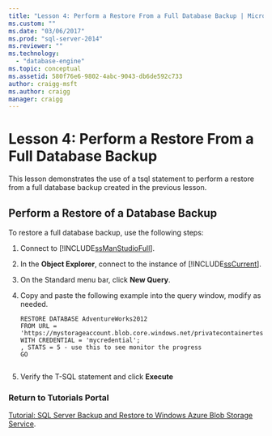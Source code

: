 ```yaml
---
title: "Lesson 4: Perform a Restore From a Full Database Backup | Microsoft Docs"
ms.custom: ""
ms.date: "03/06/2017"
ms.prod: "sql-server-2014"
ms.reviewer: ""
ms.technology: 
  - "database-engine"
ms.topic: conceptual
ms.assetid: 580f76e6-9802-4abc-9043-db6de592c733
author: craigg-msft
ms.author: craigg
manager: craigg
---
```

# Lesson 4: Perform a Restore From a Full Database Backup
  This lesson demonstrates the use of a tsql statement to perform a restore from a full database backup created in the previous lesson.  
  
## Perform a Restore of a Database Backup  
 To restore a full database backup, use the following steps:  
  
1.  Connect to [!INCLUDE[ssManStudioFull](../includes/ssmanstudiofull-md.md)].  
  
2.  In the **Object Explorer**, connect to the instance of [!INCLUDE[ssCurrent](../includes/sscurrent-md.md)].  
  
3.  On the Standard menu bar, click **New Query**.  
  
4.  Copy and paste the following example into the query window, modify as needed.  
  
    ```  
    RESTORE DATABASE AdventureWorks2012   
    FROM URL = 'https://mystorageaccount.blob.core.windows.net/privatecontainertest/AdventureWorks2012.bak'   
    WITH CREDENTIAL = 'mycredential';  
    , STATS = 5 - use this to see monitor the progress  
    GO  
  
    ```  
  
5.  Verify the T-SQL statement and click **Execute**  
  
### Return to Tutorials Portal  
 [Tutorial: SQL Server Backup and Restore to Windows Azure Blob Storage Service](../relational-databases/tutorial-sql-server-backup-and-restore-to-azure-blob-storage-service.md).  
  
  

